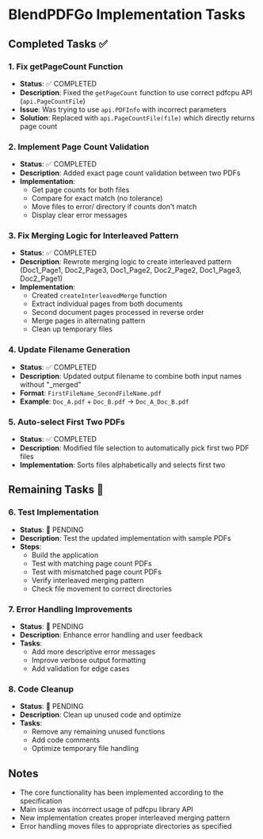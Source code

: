# BlendPDFGo Implementation Tasks

## Completed Tasks ✅

### 1. Fix getPageCount Function
- **Status**: ✅ COMPLETED
- **Description**: Fixed the `getPageCount` function to use correct pdfcpu API (`api.PageCountFile`)
- **Issue**: Was trying to use `api.PDFInfo` with incorrect parameters
- **Solution**: Replaced with `api.PageCountFile(file)` which directly returns page count

### 2. Implement Page Count Validation
- **Status**: ✅ COMPLETED  
- **Description**: Added exact page count validation between two PDFs
- **Implementation**: 
  - Get page counts for both files
  - Compare for exact match (no tolerance)
  - Move files to error/ directory if counts don't match
  - Display clear error messages

### 3. Fix Merging Logic for Interleaved Pattern
- **Status**: ✅ COMPLETED
- **Description**: Rewrote merging logic to create interleaved pattern (Doc1_Page1, Doc2_Page3, Doc1_Page2, Doc2_Page2, Doc1_Page3, Doc2_Page1)
- **Implementation**:
  - Created `createInterleavedMerge` function
  - Extract individual pages from both documents
  - Second document pages processed in reverse order
  - Merge pages in alternating pattern
  - Clean up temporary files

### 4. Update Filename Generation
- **Status**: ✅ COMPLETED
- **Description**: Updated output filename to combine both input names without "_merged"
- **Format**: `FirstFileName_SecondFileName.pdf`
- **Example**: `Doc_A.pdf` + `Doc_B.pdf` → `Doc_A_Doc_B.pdf`

### 5. Auto-select First Two PDFs
- **Status**: ✅ COMPLETED
- **Description**: Modified file selection to automatically pick first two PDF files
- **Implementation**: Sorts files alphabetically and selects first two

## Remaining Tasks 🔄

### 6. Test Implementation
- **Status**: 🔄 PENDING
- **Description**: Test the updated implementation with sample PDFs
- **Steps**:
  - Build the application
  - Test with matching page count PDFs
  - Test with mismatched page count PDFs
  - Verify interleaved merging pattern
  - Check file movement to correct directories

### 7. Error Handling Improvements
- **Status**: 🔄 PENDING
- **Description**: Enhance error handling and user feedback
- **Tasks**:
  - Add more descriptive error messages
  - Improve verbose output formatting
  - Add validation for edge cases

### 8. Code Cleanup
- **Status**: 🔄 PENDING
- **Description**: Clean up unused code and optimize
- **Tasks**:
  - Remove any remaining unused functions
  - Add code comments
  - Optimize temporary file handling

## Notes
- The core functionality has been implemented according to the specification
- Main issue was incorrect usage of pdfcpu library API
- New implementation creates proper interleaved merging pattern
- Error handling moves files to appropriate directories as specified
